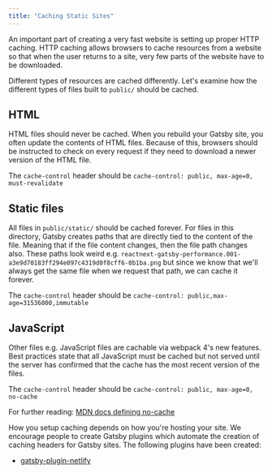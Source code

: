 ```yaml
---
title: "Caching Static Sites"
---
```


An important part of creating a very fast website is setting up proper HTTP caching. HTTP caching allows browsers to cache resources from a website so that when the user returns to a site, very few parts of the website have to be downloaded.

Different types of resources are cached differently. Let's examine how the different types of files built to `public/` should be cached.

## HTML

HTML files should never be cached. When you rebuild your Gatsby site, you often update the contents of HTML files. Because of this, browsers should be instructed to check on every request if they need to download a newer version of the HTML file.

The `cache-control` header should be `cache-control: public, max-age=0, must-revalidate`

## Static files

All files in `public/static/` should be cached forever. For files in this directory, Gatsby creates paths that are directly tied to the content of the file. Meaning that if the file content changes, then the file path changes also. These paths look weird e.g. `reactnext-gatsby-performance.001-a3e9d70183ff294e097c4319d0f8cff6-0b1ba.png` but since we know that we'll always get the same file when we request that path, we can cache it forever.

The `cache-control` header should be `cache-control: public,max-age=31536000,immutable`

## JavaScript

Other files e.g. JavaScript files are cachable via webpack 4's new features. Best practices state that all JavaScript must be cached but not served until the server has confirmed that the cache has the most recent version of the files.

The `cache-control` header should be `cache-control: public, max-age=0, no-cache`

For further reading: [MDN docs defining no-cache](https://developer.mozilla.org/en-US/docs/Web/HTTP/Headers/Cache-Control#Cacheability)

How you setup caching depends on how you're hosting your site. We encourage people to create Gatsby plugins which automate the creation of caching headers for Gatsby sites. The following plugins have been created:

- [gatsby-plugin-netlify](/packages/gatsby-plugin-netlify/)
